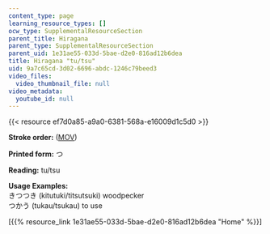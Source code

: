 ```yaml
---
content_type: page
learning_resource_types: []
ocw_type: SupplementalResourceSection
parent_title: Hiragana
parent_type: SupplementalResourceSection
parent_uid: 1e31ae55-033d-5bae-d2e0-816ad12b6dea
title: Hiragana "tu/tsu"
uid: 9a7c65cd-3d02-6696-abdc-1246c79beed3
video_files:
  video_thumbnail_file: null
video_metadata:
  youtube_id: null
---
```


{{< resource ef7d0a85-a9a0-6381-568a-e16009d1c5d0 >}}

**Stroke order:** ([MOV](http://www.archive.org/download/MITRES21F.01S10_HIRAGANA_CHARACTERS/0436.mov))

**Printed form:** つ

**Reading:** tu/tsu

**Usage Examples:**  
きつつき (kitutuki/titsutsuki) woodpecker  
つかう (tukau/tsukau) to use

  
\[{{% resource_link 1e31ae55-033d-5bae-d2e0-816ad12b6dea "Home" %}}\]